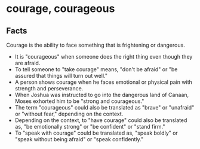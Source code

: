 # courage, courageous

## Facts

Courage is the ability to face something that is frightening or dangerous. 

* It is "courageous" when someone does the right thing even though they are afraid.
* To tell someone to "take courage" means, "don't be afraid" or "be assured that things will turn out well."
* A person shows courage when he faces emotional or physical pain with strength and perseverance.
* When Joshua was instructed to go into the dangerous land of Canaan, Moses exhorted him to be "strong and courageous." 
* The term "courageous" could also be translated as "brave" or "unafraid" or "without fear," depending on the context.
* Depending on the context, to "have courage" could also be translated as, "be emotionally strong" or "be confident" or "stand firm."
* To "speak with courage" could be translated as, "speak boldly" or "speak without being afraid" or "speak confidently."